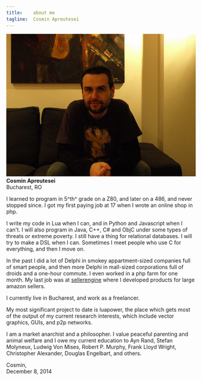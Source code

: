 ```yaml
---
title:    about me
tagline:  Cosmin Apreutesei
---
```


![](cosmin.jpg)
<br>
<b>Cosmin Apreutesei</b>
<br>
Bucharest, RO

I learned to program in 5^th^ grade on a Z80, and later on a 486, and never
stopped since. I got my first paying job at 17 when I wrote an online
shop in php.

I write my code in Lua when I can, and in Python and Javascript when I can't.
I will also program in Java, C++, C# and ObjC under some types of threats
or extreme poverty. I still have a thing for relational databases. I will try
to make a DSL when I can. Sometimes I meet people who use C for everything,
and then I move on.

In the past I did a lot of Delphi in smokey appartment-sized companies full
of smart people, and then more Delphi in mall-sized corporations full of
droids and a one-hour commute. I even worked in a php farm for one month.
My last job was at [sellerengine](http://sellerengine.com/) where I developed
products for large amazon sellers.

I currently live in Bucharest, and work as a freelancer.

My most significant project to date is luapower, the place which gets most of
the output of my current research interests, which include vector graphics,
GUIs, and p2p networks.

I am a market anarchist and a philosopher. I value peaceful parenting and
animal welfare and I owe my current education to Ayn Rand, Stefan Molyneux,
Ludwig Von Mises, Robert P. Murphy, Frank Lloyd Wright, Christopher Alexander,
Douglas Engelbart, and others.


Cosmin,\
December 8, 2014
